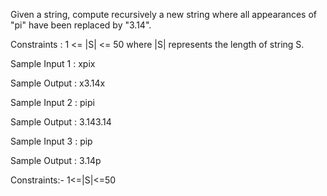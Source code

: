 Given a string, compute recursively a new string where all appearances of "pi" have been replaced by "3.14".

Constraints :
1 <= |S| <= 50
where |S| represents the length of string S. 

Sample Input 1 :
xpix

Sample Output :
x3.14x

Sample Input 2 :
pipi

Sample Output :
3.143.14

Sample Input 3 :
pip

Sample Output :
3.14p

Constraints:-
1<=|S|<=50
